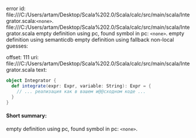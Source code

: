 error id: file:///C:/Users/artam/Desktop/Scala%202.0/Scala/calc/src/main/scala/Integrator.scala:`<none>`.
file:///C:/Users/artam/Desktop/Scala%202.0/Scala/calc/src/main/scala/Integrator.scala
empty definition using pc, found symbol in pc: `<none>`.
empty definition using semanticdb
empty definition using fallback
non-local guesses:

offset: 111
uri: file:///C:/Users/artam/Desktop/Scala%202.0/Scala/calc/src/main/scala/Integrator.scala
text:
```scala
object Integrator {
  def integrate(expr: Expr, variable: String): Expr = {
    // ... реализация как в вашем и@@сходном коде ...
  }
}

```


#### Short summary: 

empty definition using pc, found symbol in pc: `<none>`.